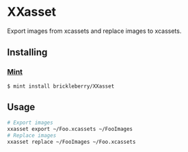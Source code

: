 # XXasset

Export images from xcassets and replace images to xcassets.

## Installing
### [Mint](https://github.com/yonaskolb/mint)
```
$ mint install brickleberry/XXasset
```
## Usage
```sh
# Export images
xxasset export ~/Foo.xcassets ~/FooImages
# Replace images
xxasset replace ~/FooImages ~/Foo.xcassets
```

